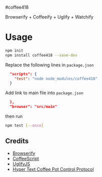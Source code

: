 #coffee418

Browserify + Coffeeify + Uglify + Watchify

# Usage

```sh
npm init
npm install coffee418 --save-dev
```

Replace the following lines in `package.json`
```json
  "scripts": {
    "test": "node node_modules/coffee418"
  }
```
Add link to main file into `package.json`
```json
  },
  "browser": "src/main"
```

then run
```sh
npm test [--once]
```

## Credits

  * [Browserify](http://browserify.org/)
  * [CoffeeScript](http://coffeescript.org/)
  * [UglifyJS](https://github.com/mishoo/UglifyJS2)
  * [Hyper Text Coffee Pot Control Protocol](https://ru.wikipedia.org/wiki/HTCPCP)
